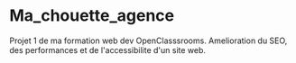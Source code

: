 # Ma_chouette_agence
Projet 1 de ma formation web dev OpenClasssrooms.
Amelioration du SEO, des performances et de l'accessibilite d'un site web.
